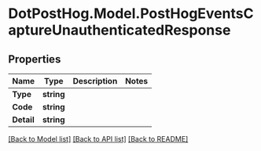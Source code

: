 # DotPostHog.Model.PostHogEventsCaptureUnauthenticatedResponse

## Properties

Name | Type | Description | Notes
------------ | ------------- | ------------- | -------------
**Type** | **string** |  | 
**Code** | **string** |  | 
**Detail** | **string** |  | 

[[Back to Model list]](../README.md#documentation-for-models) [[Back to API list]](../README.md#documentation-for-api-endpoints) [[Back to README]](../README.md)

